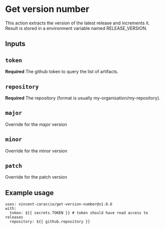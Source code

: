 # Get version number

This action extracts the version of the latest release and increments it.
Result is stored in a environment variable named RELEASE_VERSION.

## Inputs

## `token`

**Required** The github token to query the list of artifacts.

## `repository`

**Required** The repository (format is usually my-organisation/my-repository).

## `major`

Override for the major version

## `minor`

Override for the minor version

## `patch`

Override for the patch version

## Example usage

```
uses: vincent-caraccio/get-version-number@v1.0.6
with:
  token: ${{ secrets.TOKEN }} # token should have read access to releases
  repository: ${{ github.repository }}
```

